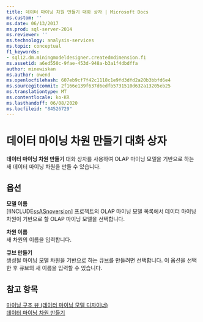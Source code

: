 ```yaml
---
title: 데이터 마이닝 차원 만들기 대화 상자 | Microsoft Docs
ms.custom: ''
ms.date: 06/13/2017
ms.prod: sql-server-2014
ms.reviewer: ''
ms.technology: analysis-services
ms.topic: conceptual
f1_keywords:
- sql12.dm.miningmodeldesigner.createdmdimension.f1
ms.assetid: a6ed550c-9fae-453d-948a-b3a1f4dbdffa
author: minewiskan
ms.author: owend
ms.openlocfilehash: 607eb9cf7f42c1118c1e9fd3dfd2a20b3bbfd6e4
ms.sourcegitcommit: 2f166e139f637d6edfb5731510d632a13205eb25
ms.translationtype: MT
ms.contentlocale: ko-KR
ms.lasthandoff: 06/08/2020
ms.locfileid: "84526729"
---
```

# <a name="create-data-mining-dimension-dialog"></a>데이터 마이닝 차원 만들기 대화 상자
  **데이터 마이닝 차원 만들기** 대화 상자를 사용하여 OLAP 마이닝 모델을 기반으로 하는 새 데이터 마이닝 차원을 만들 수 있습니다.  
  
## <a name="options"></a>옵션  
 **모델 이름**  
 [!INCLUDE[ssASnoversion](../includes/ssasnoversion-md.md)] 프로젝트의 OLAP 마이닝 모델 목록에서 데이터 마이닝 차원이 기반으로 할 OLAP 마이닝 모델을 선택합니다.  
  
 **차원 이름**  
 새 차원의 이름을 입력합니다.  
  
 **큐브 만들기**  
 생성될 마이닝 모델 차원을 기반으로 하는 큐브를 만들려면 선택합니다. 이 옵션을 선택한 후 큐브의 새 이름을 입력할 수 있습니다.  
  
## <a name="see-also"></a>참고 항목  
 [마이닝 구조 뷰 &#40;데이터 마이닝 모델 디자이너&#41;](mining-structure-view-data-mining-model-designer.md)   
 [데이터 마이닝 차원 만들기](data-mining/create-a-data-mining-dimension.md)  
  
  

